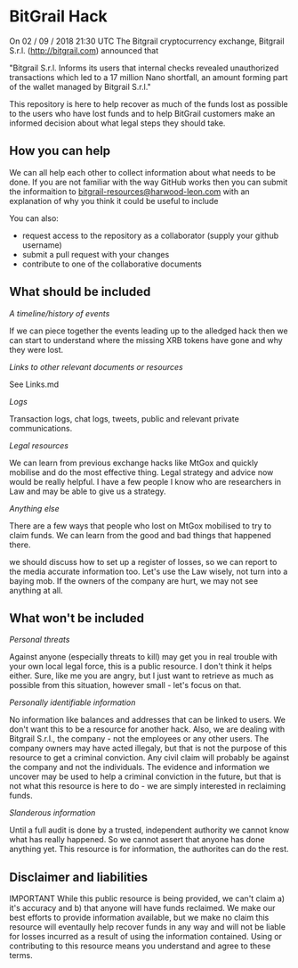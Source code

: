 # BitGrail Hack

On 02 / 09 / 2018 21:30 UTC The Bitgrail cryptocurrency exchange, Bitgrail S.r.l. (http://bitgrail.com) announced that  

"Bitgrail S.r.l. Informs its users that internal checks revealed unauthorized transactions which led to a 17 million Nano shortfall, an amount forming part of the wallet managed by Bitgrail S.r.l."

This repository is here to help recover as much of the funds lost as possible to the users who have lost funds and to help BitGrail customers make an informed decision about what legal steps they should take.

## How you can help

We can all help each other to collect information about what needs to be done. If you are not familiar with the way GitHub works then you can submit the informaition to bitgrail-resources@harwood-leon.com with an explanation of why you think it could be useful to include

You can also:

- request access to the repository as a collaborator (supply your github username)
- submit a pull request with your changes
- contribute to one of the collaborative documents

## What should be included

_A timeline/history of events_ 

If we can piece together the events leading up to the alledged hack then we can start to understand where the missing XRB tokens have gone and why they were lost.

_Links to other relevant documents or resources_

See Links.md

_Logs_

Transaction logs, chat logs, tweets, public and relevant private communications. 

_Legal resources_

We can learn from previous exchange hacks like MtGox and quickly mobilise and do the most effective thing. Legal strategy and advice now would be really helpful. I have a few people I know who are researchers in Law and may be able to give us a strategy. 

_Anything else_

There are a few ways that people who lost on MtGox mobilised to try to claim funds. We can learn from the good and bad things that happened there.

we should discuss how to set up a register of losses, so we can report to the media accurate information too. Let's use the Law wisely, not turn into a baying mob. If the owners of the company are hurt, we may not see anything at all.


## What won't be included

_Personal threats_ 

Against anyone (especially threats to kill) may get you in real trouble with your own local legal force, this is a public resource. I don't think it helps either. Sure, like me you are angry, but I just want to retrieve as much as possible from this situation, however small - let's focus on that. 

_Personally identifiable information_

No information like balances and addresses that can be linked to users. We don't want this to be a resource for another hack. Also, we are dealing with Bitgrail S.r.l., the company - not the employees or any other users. The company owners may have acted illegaly, but that is not the purpose of this resource to get a criminal conviction. Any civil claim will probably be against the company and not the individuals. The evidence and information we uncover may be used to help a criminal conviction in the future, but that is not what this resource is here to do - we are simply interested in reclaiming funds.

_Slanderous information_

Until a full audit is done by a trusted, independent authority we cannot know what has really happened. So we cannot assert that anyone has done anything yet. This resource is for information, the authorites can do the rest.

## Disclaimer and liabilities

IMPORTANT While this public resource is being provided, we can't claim a) it's accuracy and b) that anyone will have funds reclaimed. We make our best efforts to provide information available, but we make no claim this resource will eventaully help recover funds in any way and will not be liable for losses incurred as a result of using the information contained. Using or contributing to this resource means you understand and agree to these terms.
